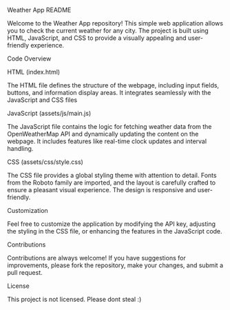 Weather App README

Welcome to the Weather App repository! This simple web application allows you to check the current weather for any city. The project is built using HTML, JavaScript, and CSS to provide a visually appealing and user-friendly experience.



Code Overview



HTML (index.html)

The HTML file defines the structure of the webpage, including input fields, buttons, and information display areas. It integrates seamlessly with the JavaScript and CSS files

JavaScript (assets/js/main.js)

The JavaScript file contains the logic for fetching weather data from the OpenWeatherMap API and dynamically updating the content on the webpage. It includes features like real-time clock updates and interval handling.

CSS (assets/css/style.css)

The CSS file provides a global styling theme with attention to detail. Fonts from the Roboto family are imported, and the layout is carefully crafted to ensure a pleasant visual experience. The design is responsive and user-friendly.

Customization

Feel free to customize the application by modifying the API key, adjusting the styling in the CSS file, or enhancing the features in the JavaScript code.

Contributions

Contributions are always welcome! If you have suggestions for improvements, please fork the repository, make your changes, and submit a pull request.

License

This project is not licensed. Please dont steal :)







